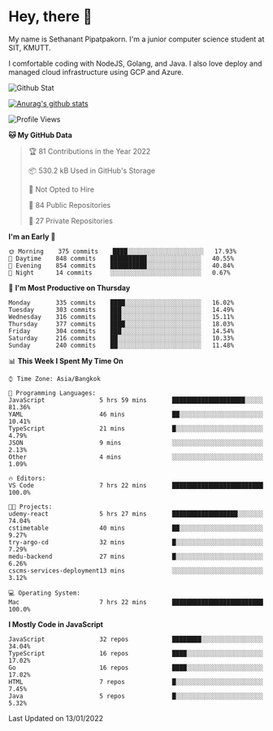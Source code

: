 # Hey, there 🙌
My name is Sethanant Pipatpakorn. I'm a junior computer science student at SIT, KMUTT.

I comfortable coding with NodeJS, Golang, and Java. I also love deploy and managed cloud infrastructure using GCP and Azure.

![Github Stat](https://github-profile-summary-cards.vercel.app/api/cards/profile-details?username=thetkpark&theme=dracula)

[![Anurag's github stats](https://github-readme-stats.vercel.app/api?username=thetkpark&count_private=true&show_icons=true&theme=tokyonight)](https://github.com/anuraghazra/github-readme-stats)

<!--START_SECTION:waka-->
![Profile Views](http://img.shields.io/badge/Profile%20Views-6-blue)

**🐱 My GitHub Data** 

> 🏆 81 Contributions in the Year 2022
 > 
> 📦 530.2 kB Used in GitHub's Storage 
 > 
> 🚫 Not Opted to Hire
 > 
> 📜 84 Public Repositories 
 > 
> 🔑 27 Private Repositories  
 > 
**I'm an Early 🐤** 

```text
🌞 Morning    375 commits    ████░░░░░░░░░░░░░░░░░░░░░   17.93% 
🌆 Daytime    848 commits    ██████████░░░░░░░░░░░░░░░   40.55% 
🌃 Evening    854 commits    ██████████░░░░░░░░░░░░░░░   40.84% 
🌙 Night      14 commits     ░░░░░░░░░░░░░░░░░░░░░░░░░   0.67%

```
📅 **I'm Most Productive on Thursday** 

```text
Monday       335 commits    ████░░░░░░░░░░░░░░░░░░░░░   16.02% 
Tuesday      303 commits    ███░░░░░░░░░░░░░░░░░░░░░░   14.49% 
Wednesday    316 commits    ███░░░░░░░░░░░░░░░░░░░░░░   15.11% 
Thursday     377 commits    ████░░░░░░░░░░░░░░░░░░░░░   18.03% 
Friday       304 commits    ███░░░░░░░░░░░░░░░░░░░░░░   14.54% 
Saturday     216 commits    ██░░░░░░░░░░░░░░░░░░░░░░░   10.33% 
Sunday       240 commits    ██░░░░░░░░░░░░░░░░░░░░░░░   11.48%

```


📊 **This Week I Spent My Time On** 

```text
⌚︎ Time Zone: Asia/Bangkok

💬 Programming Languages: 
JavaScript               5 hrs 59 mins       ████████████████████░░░░░   81.36% 
YAML                     46 mins             ██░░░░░░░░░░░░░░░░░░░░░░░   10.41% 
TypeScript               21 mins             █░░░░░░░░░░░░░░░░░░░░░░░░   4.79% 
JSON                     9 mins              ░░░░░░░░░░░░░░░░░░░░░░░░░   2.13% 
Other                    4 mins              ░░░░░░░░░░░░░░░░░░░░░░░░░   1.09%

🔥 Editors: 
VS Code                  7 hrs 22 mins       █████████████████████████   100.0%

🐱‍💻 Projects: 
udemy-react              5 hrs 27 mins       ██████████████████░░░░░░░   74.04% 
cstimetable              40 mins             ██░░░░░░░░░░░░░░░░░░░░░░░   9.27% 
try-argo-cd              32 mins             █░░░░░░░░░░░░░░░░░░░░░░░░   7.29% 
medu-backend             27 mins             █░░░░░░░░░░░░░░░░░░░░░░░░   6.26% 
cscms-services-deployment13 mins             ░░░░░░░░░░░░░░░░░░░░░░░░░   3.12%

💻 Operating System: 
Mac                      7 hrs 22 mins       █████████████████████████   100.0%

```

**I Mostly Code in JavaScript** 

```text
JavaScript               32 repos            ████████░░░░░░░░░░░░░░░░░   34.04% 
TypeScript               16 repos            ████░░░░░░░░░░░░░░░░░░░░░   17.02% 
Go                       16 repos            ████░░░░░░░░░░░░░░░░░░░░░   17.02% 
HTML                     7 repos             █░░░░░░░░░░░░░░░░░░░░░░░░   7.45% 
Java                     5 repos             █░░░░░░░░░░░░░░░░░░░░░░░░   5.32%

```



 Last Updated on 13/01/2022
<!--END_SECTION:waka-->
